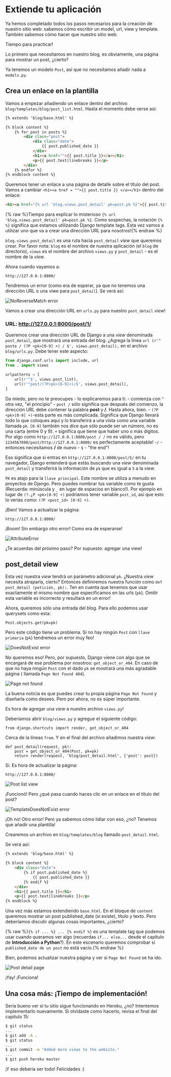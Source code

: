 # Extiende tu aplicación

Ya hemos completado todos los pasos necesarios para la creación de nuestro sitio web: sabemos cómo escribir un model, url, view y template. También sabemos cómo hacer que nuestro sitio web.

Tiempo para practicar!

Lo primero que necesitamos en nuestro blog, es obviamente, una página para mostrar un post, ¿cierto?

Ya tenemos un modelo `Post`, así que no necesitamos añadir nada a `models.py`.

## Crea un enlace en la plantilla

Vamos a empezar añadiendo un enlace dentro del archivo `blog/templates/blog/post_list.html`. Hasta el momento debe verse así:

```html
{% extends 'blog/base.html' %}

{% block content %}
    {% for post in posts %}
        <div class="post">
            <div class="date">
                {{ post.published_date }}
            </div>
            <h1><a href="">{{ post.title }}</a></h1>
            <p>{{ post.text|linebreaks }}</p>
        </div>
    {% endfor %}
{% endblock content %}
```


Queremos tener un enlace a una página de detalle sobre el título del post. Vamos a cambiar `<h1><a href = "">{{ post.title }} </a></h1>` dentro del enlace:

```html
<h1><a href="{% url 'blog.views.post_detail' pk=post.pk %}">{{ post.title }}</a></h1>
```


{% raw %}Tiempo para explicar lo misterioso `{% url 'blog.views.post_detail' pk=post.pk %}`. Como sospechas, la notación `{% %}` significa que estamos utilizando Django template tags. Esta vez vamos a utilizar uno que va a crear una dirección URL para nosotros!{% endraw %}

`blog.views.post_detail` es una ruta hacia `post_detail` *view* que queremos crear. Por favor nota: `blog` es el nombre de nuestra aplicación (el `blog` de directorio), `views` es el nombre del archivo `views.py` y `post_detail` - es el nombre de la *view*.

Ahora cuando vayamos a:

    http://127.0.0.1:8000/


Tendremos un error (como era de esperar, ya que no tenemos una dirección URL o una *viwe* para `post_detail`). Se verá así:

![NoReverseMatch error][1]

 [1]: images/no_reverse_match2.png

Vamos a crear una dirección URL en `urls.py` para nuestro `post_detail` *view*!

### URL: http://127.0.0.1:8000/post/1/

Queremos crear una dirección URL de Django a una *view* denominada `post_detail`, que mostrará una entrada del blog. ¿Agrega la línea `url (r'^ poste / (?P <pk>[0-9] +) / $', views.post_detail),` en el archivo `blog/urls.py`. Debe tener este aspecto:

```python
from django.conf.urls import include, url
from . import views

urlpatterns = [
    url(r'^$', views.post_list),
    url(r'^post/(?P<pk>[0-9]+)/$', views.post_detail),
]
```


Da miedo, pero no te preocupes - lo explicaremos para ti: - comienza con `^` otra vez, "el principio" - `post /` sólo significa que después del comienzo, la dirección URL debe contener la palabra **post** y **/**. Hasta ahora, bien. - `(?P <pk>[0-9] +)`-esta parte es más complicada. Significa que Django llevará todo lo que coloques aquí y lo transferirá a una vista como una variable llamada `pk`. `[0-9]` también nos dice que sólo puede ser un número, no es una carta (entre 0 y 9). `+` significa que tiene que haber uno o más dígitos. Por algo como `http://127.0.0.1:8000/post / /` no es válido, pero `1234567890/post/http://127.0.0.1:8000/` es perfectamente aceptable! -`/` - entonces necesitamos **/** de nuevo - `$` - "the end"!

Eso significa que si entras en `http://127.0.0.1:8000/post/5/` en tu navegador, Django entenderá que estás buscando una *view* denominada `post_detail` y transferirá la información de `pk` que es igual a `5` a la *view*.

`PK` es atajo para la `llave principal`. Este nombre se utiliza a menudo en proyectos de Django. Pero puedes nombrar tus variable como te gusta (Recuerda: minúscula y `_` en lugar de espacios en blanco!). Por ejemplo en lugar de `(?.¿P <pk>[0-9] +)` podríamos tener variable `post_id`, así que esto lo verías como: `(?P <post_id> [0-9] +)`.

¡Bien! Vamos a actualizar la página:

    http://127.0.0.1:8000/


¡Boom! Sin embargo otro error! Como era de esperarse!

![AttributeError][2]

 [2]: images/attribute_error2.png

¿Te acuerdas del próximo paso? Por supuesto: agregar una view!

## post_detail view

Esta vez nuestra *view* tendrá un parámetro adicional `pk`. ¿Nuestra *view* necesita atraparla, cierto? Entonces definiremos nuestra función como `def post_detail (petición, pk):`. Ten en cuenta que tenemos que usar exactamente el mismo nombre que especificamos en las urls (`pk`). Omitir esta variable es incorrecto y resultará en un error!

Ahora, queremos sólo una entrada del blog. Para ello podemos usar querysets como esta:

    Post.objects.get(pk=pk)


Pero este código tiene un problema. Si no hay ningún `Post` con `llave primaria` (`pk`) tendremos un error muy feo!

![DoesNotExist error][3]

 [3]: images/does_not_exist2.png

No queremos eso! Pero, por supuesto, Django viene con algo que se encargará de ese problema por nosotros: `get_object_or_404`. En caso de que no haya ningún `Post` con el dado `pk` se mostrará una más agradable página ( llamada `Page Not Found 404`).

![Page not found][4]

 [4]: images/404_2.png

La buena noticia es que puedes crear tu propia página `Page Not Found` y diseñarla como desees. Pero por ahora, no es súper importante.

Es hora de agregar una *view* a nuestro archivo `views.py`!

Deberíamos abrir `blog/views.py` y agregue el siguiente código:

    from django.shortcuts import render, get_object_or_404


Cerca de la líneas `from`. Y en el final del archivo añadimos nuestra *view*:

    def post_detail(request, pk):
        post = get_object_or_404(Post, pk=pk)
        return render(request, 'blog/post_detail.html', {'post': post})


Sí. Es hora de actualizar la página:

    http://127.0.0.1:8000/


![Post list view][5]

 [5]: images/post_list2.png

¡Funcionó! Pero ¿qué pasa cuando haces clic en un enlace en el título del post?

![TemplateDoesNotExist error][6]

 [6]: images/template_does_not_exist2.png

¡Oh no! Otro error! Pero ya sabemos cómo lidiar con eso, ¿no? Tenemos que añadir una plantilla!

Crearemos un archivo en `blog/templates/blog` llamado `post_detail.html`.

Se verá así:

```html
{% extends 'blog/base.html' %}

{% block content %}
    <div class="date">
        {% if post.published_date %}
            {{ post.published_date }}
        {% endif %}
    </div>
    <h1>{{ post.title }}</h1>
    <p>{{ post.text|linebreaks }}</p>
{% endblock %}
```


Una vez más estamos extendiendo `base.html`. En el bloque de `content` queremos mostrar un post published_date (si existe), título y texto. Pero deberíamos discutir algunas cosas importantes, ¿cierto?

{% raw %}`{% if ... %} ... {% endif %}` es una template tag que podemos usar cuando queramos ver algo (recuerdas `if... else...` desde el capítulo de **Introducción a Python**?). En este escenario queremos comprobar si `published_date de un post` no está vacío.{% endraw %}

Bien, podemos actualizar nuestra página y ver si `Page Not Found` se ha ido.

![Post detail page][7]

 [7]: images/post_detail2.png

¡Yay! ¡Funciona!

## Una cosa más: ¡Tiempo de implementación!

Sería bueno ver si tu sitio sigue funcionando en Heroku, ¿no? Intentemos implementarlo nuevamente. Si olvidaste como hacerlo, revisa el final del capítulo 15:

```bash
$ git status
...
$ git add -A .
$ git status
...
$ git commit -m "Added more views to the website."
...
$ git push heroku master
```


¡Y eso debería ser todo! Felicidades :)
